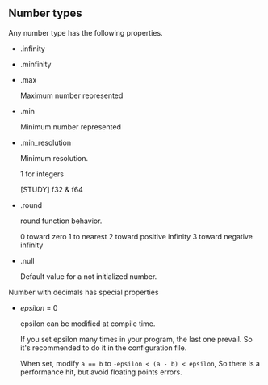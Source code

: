 ## Number types

Any number type has the following properties.

* .infinity

* .minfinity

* .max

  Maximum number represented

* .min

  Minimum number represented

* .min_resolution

  Minimum resolution.

  1 for integers

  [STUDY] f32 & f64

* .round

  round function behavior.

  0 toward zero
  1 to nearest
  2 toward positive infinity
  3 toward negative infinity

* .null

  Default value for a not initialized number.


Number with decimals has special properties

* *epsilon* = 0

  epsilon can be modified at compile time.

  If you set epsilon many times in your program, the last one prevail. So it's recommended to do it in the configuration file.

  When set, modify `a == b` to `-epsilon < (a - b) < epsilon`, So there is a performance hit, but avoid floating points errors.